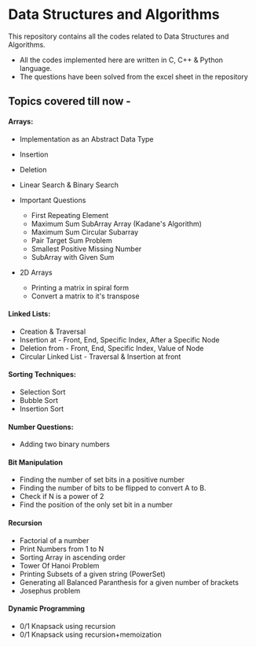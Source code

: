 # Data Structures and Algorithms

This repository contains all the codes related to Data Structures and Algorithms.

- All the codes implemented here are written in C, C++ & Python language.
- The questions have been solved from the excel sheet in the repository

## Topics covered till now - 

#### Arrays:
- Implementation as an Abstract Data Type
- Insertion
- Deletion
- Linear Search & Binary Search
- Important Questions
    - First Repeating Element
    - Maximum Sum SubArray Array (Kadane's Algorithm)
    - Maximum Sum Circular Subarray
    - Pair Target Sum Problem
    - Smallest Positive Missing Number
    - SubArray with Given Sum

- 2D Arrays
    - Printing a matrix in spiral form
    - Convert a matrix to it's transpose

#### Linked Lists:
- Creation & Traversal
- Insertion at - Front, End, Specific Index, After a Specific Node
- Deletion from - Front, End, Specific Index, Value of Node
- Circular Linked List - Traversal & Insertion at front

#### Sorting Techniques:
- Selection Sort
- Bubble Sort
- Insertion Sort

#### Number Questions:
- Adding two binary numbers

#### Bit Manipulation
- Finding the number of set bits in a positive number
- Finding the number of bits to be flipped to convert A to B.
- Check if N is a power of 2
- Find the position of the only set bit in a number

#### Recursion
- Factorial of a number
- Print Numbers from 1 to N
- Sorting Array in ascending order
- Tower Of Hanoi Problem
- Printing Subsets of a given string (PowerSet)
- Generating all Balanced Paranthesis for a given number of brackets
- Josephus problem

#### Dynamic Programming
- 0/1 Knapsack using recursion
- 0/1 Knapsack using recursion+memoization